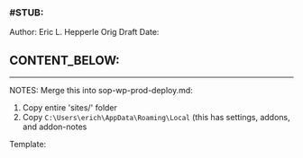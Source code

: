### #STUB: 

Author: Eric L. Hepperle
Orig Draft Date:



## CONTENT_BELOW: ##

---

NOTES: Merge this into sop-wp-prod-deploy.md:


1. Copy entire 'sites/' folder
2. Copy `C:\Users\erich\AppData\Roaming\Local` (this has settings, addons, and addon-notes



Template:



